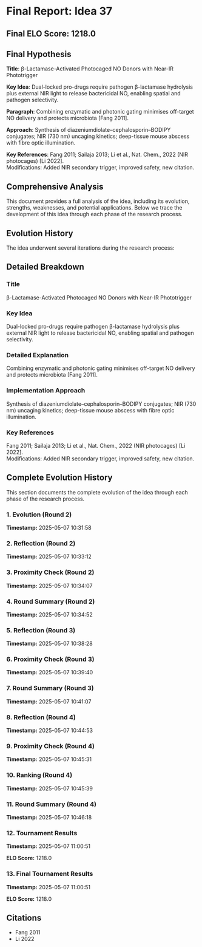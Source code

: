 # Final Report: Idea 37

## Final ELO Score: 1218.0

## Final Hypothesis

**Title**: β-Lactamase-Activated Photocaged NO Donors with Near-IR Phototrigger

**Key Idea**: Dual-locked pro-drugs require pathogen β-lactamase hydrolysis plus external NIR light to release bactericidal NO, enabling spatial and pathogen selectivity.

**Paragraph**: Combining enzymatic and photonic gating minimises off-target NO delivery and protects microbiota [Fang 2011].

**Approach**: Synthesis of diazeniumdiolate–cephalosporin–BODIPY conjugates; NIR (730 nm) uncaging kinetics; deep-tissue mouse abscess with fibre optic illumination.

**Key References**: Fang 2011; Sailaja 2013; Li et al., Nat. Chem., 2022 (NIR photocages) [Li 2022].  
   Modifications: Added NIR secondary trigger, improved safety, new citation.

## Comprehensive Analysis

This document provides a full analysis of the idea, including its evolution, strengths, weaknesses, and potential applications. Below we trace the development of this idea through each phase of the research process.

## Evolution History

The idea underwent several iterations during the research process:

## Detailed Breakdown

### Title

β-Lactamase-Activated Photocaged NO Donors with Near-IR Phototrigger

### Key Idea

Dual-locked pro-drugs require pathogen β-lactamase hydrolysis plus external NIR light to release bactericidal NO, enabling spatial and pathogen selectivity.

### Detailed Explanation

Combining enzymatic and photonic gating minimises off-target NO delivery and protects microbiota [Fang 2011].

### Implementation Approach

Synthesis of diazeniumdiolate–cephalosporin–BODIPY conjugates; NIR (730 nm) uncaging kinetics; deep-tissue mouse abscess with fibre optic illumination.

### Key References

Fang 2011; Sailaja 2013; Li et al., Nat. Chem., 2022 (NIR photocages) [Li 2022].  
   Modifications: Added NIR secondary trigger, improved safety, new citation.

## Complete Evolution History

This section documents the complete evolution of the idea through each phase of the research process.

### 1. Evolution (Round 2)
**Timestamp:** 2025-05-07 10:31:58



### 2. Reflection (Round 2)
**Timestamp:** 2025-05-07 10:33:12



### 3. Proximity Check (Round 2)
**Timestamp:** 2025-05-07 10:34:07



### 4. Round Summary (Round 2)
**Timestamp:** 2025-05-07 10:34:52



### 5. Reflection (Round 3)
**Timestamp:** 2025-05-07 10:38:28



### 6. Proximity Check (Round 3)
**Timestamp:** 2025-05-07 10:39:40



### 7. Round Summary (Round 3)
**Timestamp:** 2025-05-07 10:41:07



### 8. Reflection (Round 4)
**Timestamp:** 2025-05-07 10:44:53



### 9. Proximity Check (Round 4)
**Timestamp:** 2025-05-07 10:45:31



### 10. Ranking (Round 4)
**Timestamp:** 2025-05-07 10:45:39



### 11. Round Summary (Round 4)
**Timestamp:** 2025-05-07 10:46:18



### 12. Tournament Results
**Timestamp:** 2025-05-07 11:00:51

**ELO Score:** 1218.0



### 13. Final Tournament Results
**Timestamp:** 2025-05-07 11:00:51

**ELO Score:** 1218.0



## Citations

- Fang 2011
- Li 2022
